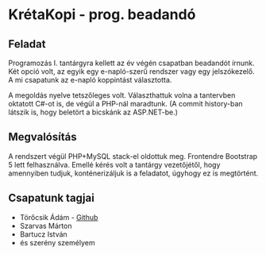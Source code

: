 # KrétaKopi - prog. beadandó
## Feladat
Programozás I. tantárgyra kellett az év végén csapatban beadandót írnunk. Két opció volt, az egyik egy e-napló-szerű rendszer vagy egy jelszókezelő. A mi csapatunk az e-napló koppintást választotta. 

A megoldás nyelve tetszőleges volt. Választhattuk volna a tantervben oktatott C#-ot is, de végül a PHP-nál maradtunk. (A commit history-ban látszik is, hogy beletört a bicskánk az ASP.NET-be.)

## Megvalósítás
A rendszert végül PHP+MySQL stack-el oldottuk meg. Frontendre Bootstrap 5 lett felhasználva. Emellé kérés volt a tantárgy vezetőjétől, hogy amennyiben tudjuk, konténerizáljuk is a feladatot, úgyhogy ez is megtörtént.

## Csapatunk tagjai
- Törőcsik Ádám - [Github](https://github.com/toarexer)
- Szarvas Márton
- Bartucz István
- és szerény személyem
